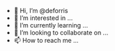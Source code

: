 - 👋 Hi, I’m @deforris
- 👀 I’m interested in ...
- 🌱 I’m currently learning ...
- 💞️ I’m looking to collaborate on ...
- 📫 How to reach me ...

<!---
deforris/deforris is a ✨ special ✨ repository because its `README.md` (this file) appears on your GitHub profile.
You can click the Preview link to take a look at your changes.
--->
